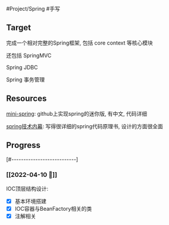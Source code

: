 #Project/Spring  #手写

## Target
完成一个相对完整的Spring框架, 包括 core context 等核心模块

还包括 SpringMVC

Spring JDBC

Spring 事务管理


## Resources
[mini-spring](x-devonthink-item://68095AEE-BDD0-4C01-9C12-E8BA074FC290): github上实现spring的迷你版, 有中文, 代码详细

[spring技术内幕](x-devonthink-item://89C9E2C9-DE4C-4D61-A0E0-6E27B95C7EFD): 写得很详细的spring代码原理书, 设计的方面很全面

## Progress
\[\#---------------------------\]
### [[2022-04-10 📅]]
IOC顶层结构设计: 
- [x] 基本环境搭建
- [x] IOC容器与BeanFactory相关的类
- [x] 注解相关